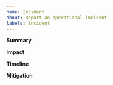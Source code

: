 ```yaml
---
name: Incident
about: Report an operational incident
labels: incident
---
```


**Summary**

**Impact**

**Timeline**

**Mitigation**
